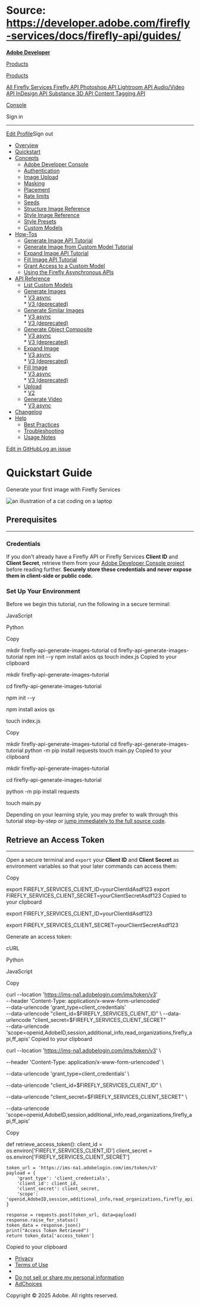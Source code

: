 # Source: https://developer.adobe.com/firefly-services/docs/firefly-api/guides/

[**Adobe Developer**](/)

[Products](/apis/)

[Products](/apis/)

[ All Firefly Services ](/firefly-services/docs/guides/)[ Firefly API ](/firefly-services/docs/firefly-api/)[ Photoshop API ](https://developer.adobe.com/firefly-services/docs/photoshop/?aio%5Finternal)[ Lightroom API ](/firefly-services/docs/lightroom/)[ Audio/Video API ](https://developer.adobe.com/audio-video-firefly-services/?aio%5Finternal)[ InDesign API ](/firefly-services/docs/indesign-apis/)[ Substance 3D API ](https://developer.adobe.com/firefly-services/docs/s3dapi/?aio%5Finternal)[ Content Tagging API ](https://experienceleague.adobe.com/docs/experience-platform/intelligent-services/content-commerce-ai/overview.html)

[Console](/console)

Sign in

---

[Edit Profile](https://account.adobe.com/)Sign out

* [Overview](/firefly-services/docs/firefly-api/)
* [Quickstart](/firefly-services/docs/firefly-api/guides/)
* [Concepts](/firefly-services/docs/firefly-api/guides/concepts/authentication/)  
   * [Adobe Developer Console](/firefly-services/docs/firefly-api/guides/concepts/dev-console/)  
   * [Authentication](/firefly-services/docs/firefly-api/guides/concepts/authentication/)  
   * [Image Upload](/firefly-services/docs/firefly-api/guides/concepts/image-upload/)  
   * [Masking](/firefly-services/docs/firefly-api/guides/concepts/masking/)  
   * [Placement](/firefly-services/docs/firefly-api/guides/concepts/placement/)  
   * [Rate limits](/firefly-services/docs/firefly-api/guides/concepts/rate-limits/)  
   * [Seeds](/firefly-services/docs/firefly-api/guides/concepts/seeds/)  
   * [Structure Image Reference](/firefly-services/docs/firefly-api/guides/concepts/structure-image-reference/)  
   * [Style Image Reference](/firefly-services/docs/firefly-api/guides/concepts/style-image-reference/)  
   * [Style Presets](/firefly-services/docs/firefly-api/guides/concepts/style-presets/)  
   * [Custom Models](/firefly-services/docs/firefly-api/guides/concepts/custom-models/)
* [How-Tos](/firefly-services/docs/firefly-api/guides/how-tos/firefly-generate-image-api-tutorial/)  
   * [Generate Image API Tutorial](/firefly-services/docs/firefly-api/guides/how-tos/firefly-generate-image-api-tutorial/)  
   * [Generate Image from Custom Model Tutorial](/firefly-services/docs/firefly-api/guides/how-tos/cm-generate-image/)  
   * [Expand Image API Tutorial](/firefly-services/docs/firefly-api/guides/how-tos/firefly-expand-image-api-tutorial/)  
   * [Fill Image API Tutorial](/firefly-services/docs/firefly-api/guides/how-tos/firefly-fill-image-api-tutorial/)  
   * [Grant Access to a Custom Model](/firefly-services/docs/firefly-api/guides/how-tos/cm-share-model/)  
   * [Using the Firefly Asynchronous APIs](/firefly-services/docs/firefly-api/guides/how-tos/using-async-apis/)
* [API Reference](/firefly-services/docs/firefly-api/guides/api/image%5Fgeneration/V3/)  
   * [List Custom Models](/firefly-services/docs/firefly-api/guides/api/list%5Fcustom%5Fmodels/)  
   * [Generate Images](/firefly-services/docs/firefly-api/guides/api/image%5Fgeneration/V3/)  
         * [V3 async](/firefly-services/docs/firefly-api/guides/api/image%5Fgeneration/V3%5FAsync/)  
         * [V3 (deprecated)](/firefly-services/docs/firefly-api/guides/api/image%5Fgeneration/V3/)  
   * [Generate Similar Images](/firefly-services/docs/firefly-api/guides/api/generate-similar/V3/)  
         * [V3 async](/firefly-services/docs/firefly-api/guides/api/generate-similar/V3%5FAsync/)  
         * [V3 (deprecated)](/firefly-services/docs/firefly-api/guides/api/generate-similar/V3/)  
   * [Generate Object Composite](/firefly-services/docs/firefly-api/guides/api/generate-object-composite/V3/)  
         * [V3 async](/firefly-services/docs/firefly-api/guides/api/generate-object-composite/V3%5FAsync/)  
         * [V3 (deprecated)](/firefly-services/docs/firefly-api/guides/api/generate-object-composite/V3/)  
   * [Expand Image](/firefly-services/docs/firefly-api/guides/api/generative%5Fexpand/V3/)  
         * [V3 async](/firefly-services/docs/firefly-api/guides/api/generative%5Fexpand/V3%5FAsync/)  
         * [V3 (deprecated)](/firefly-services/docs/firefly-api/guides/api/generative%5Fexpand/V3/)  
   * [Fill Image](/firefly-services/docs/firefly-api/guides/api/generative%5Ffill/V3/)  
         * [V3 async](/firefly-services/docs/firefly-api/guides/api/generative%5Ffill/V3%5FAsync/)  
         * [V3 (deprecated)](/firefly-services/docs/firefly-api/guides/api/generative%5Ffill/V3/)  
   * [Upload](/firefly-services/docs/firefly-api/guides/api/upload%5Fimage/V2/)  
         * [V2](/firefly-services/docs/firefly-api/guides/api/upload%5Fimage/V2/)  
   * [Generate Video](/firefly-services/docs/firefly-api/guides/api/generate%5Fvideo/V3%5FAsync/)  
         * [V3 async](/firefly-services/docs/firefly-api/guides/api/generate%5Fvideo/V3%5FAsync/)
* [Changelog](/firefly-services/docs/firefly-api/guides/changelog/)
* [Help](/firefly-services/docs/firefly-api/guides/help/best-practices/)  
   * [Best Practices](/firefly-services/docs/firefly-api/guides/help/best-practices/)  
   * [Troubleshooting](/firefly-services/docs/firefly-api/guides/help/troubleshooting/)  
   * [Usage Notes](/firefly-services/docs/firefly-api/guides/help/usage%5Fnotes/)

[Edit in GitHub](https://github.com/AdobeDocs/ff-services-docs/edit/main/src/pages/firefly-api/guides/index.md)[Log an issue](https://github.com/AdobeDocs/ff-services-docs/issues/new?title=Issue%20in%20/src/pages/firefly-api/guides/index.md)

# Quickstart Guide

Generate your first image with Firefly Services

![an illustration of a cat coding on a laptop](/firefly-services/docs/static/82044b6fe3cf44ec68c4872f784cd82d/62aaf/cat-coding.jpg "an illustration of a cat coding on a laptop") 

## Prerequisites

---

### Credentials

If you don't already have a Firefly API or Firefly Services **Client ID** and **Client Secret**, retrieve them from your [Adobe Developer Console project](https://developer.adobe.com/developer-console/docs/guides/services/services-add-api-oauth-s2s/#api-overview) before reading further. **Securely store these credentials and never expose them in client-side or public code.**

### Set Up Your Environment

Before we begin this tutorial, run the following in a secure terminal:

JavaScript

Python

Copy

mkdir firefly-api-generate-images-tutorial
cd firefly-api-generate-images-tutorial
npm init --y
npm install axios qs
touch index.js
Copied to your clipboard

mkdir firefly-api-generate-images-tutorial

cd firefly-api-generate-images-tutorial

npm init --y

npm install axios qs

touch index.js

Copy

mkdir firefly-api-generate-images-tutorial
cd firefly-api-generate-images-tutorial
python -m pip install requests
touch main.py
Copied to your clipboard

mkdir firefly-api-generate-images-tutorial

cd firefly-api-generate-images-tutorial

python -m pip install requests

touch main.py

Depending on your learning style, you may prefer to walk through this tutorial step-by-step or [jump immediately to the full source code](/firefly-services/docs/firefly-api/guides/#full-example).

## Retrieve an Access Token

---

Open a secure terminal and `export` your **Client ID** and **Client Secret** as environment variables so that your later commands can access them:

Copy

export FIREFLY_SERVICES_CLIENT_ID=yourClientIdAsdf123
export FIREFLY_SERVICES_CLIENT_SECRET=yourClientSecretAsdf123
Copied to your clipboard

export FIREFLY_SERVICES_CLIENT_ID=yourClientIdAsdf123

export FIREFLY_SERVICES_CLIENT_SECRET=yourClientSecretAsdf123

Generate an access token:

cURL

Python

JavaScript

Copy

curl --location 'https://ims-na1.adobelogin.com/ims/token/v3' \
--header 'Content-Type: application/x-www-form-urlencoded' \
--data-urlencode 'grant_type=client_credentials' \
--data-urlencode "client_id=$FIREFLY_SERVICES_CLIENT_ID" \
--data-urlencode "client_secret=$FIREFLY_SERVICES_CLIENT_SECRET" \
--data-urlencode 'scope=openid,AdobeID,session,additional_info,read_organizations,firefly_api,ff_apis'
Copied to your clipboard

curl --location 'https://ims-na1.adobelogin.com/ims/token/v3' \

--header 'Content-Type: application/x-www-form-urlencoded' \

--data-urlencode 'grant_type=client_credentials' \

--data-urlencode "client_id=$FIREFLY_SERVICES_CLIENT_ID" \

--data-urlencode "client_secret=$FIREFLY_SERVICES_CLIENT_SECRET" \

--data-urlencode 'scope=openid,AdobeID,session,additional_info,read_organizations,firefly_api,ff_apis'

Copy

def retrieve_access_token():
    client_id = os.environ['FIREFLY_SERVICES_CLIENT_ID']
    client_secret = os.environ['FIREFLY_SERVICES_CLIENT_SECRET']

    token_url = 'https://ims-na1.adobelogin.com/ims/token/v3'
    payload = {
        'grant_type': 'client_credentials',
        'client_id': client_id,
        'client_secret': client_secret,
        'scope': 'openid,AdobeID,session,additional_info,read_organizations,firefly_api,ff_apis'
    }

    response = requests.post(token_url, data=payload)
    response.raise_for_status()
    token_data = response.json()
    print("Access Token Retrieved")
    return token_data['access_token']
Copied to your clipboard


* [Privacy](https://adobe.com/privacy.html)
* [Terms of Use](https://adobe.com/legal/terms.html)
* [](#/)
* [Do not sell or share my personal information](https://adobe.com/privacy/us-rights.html)
* [AdChoices](https://adobe.com/privacy/opt-out.html#interest-based-ads)

Copyright © 2025 Adobe. All rights reserved.